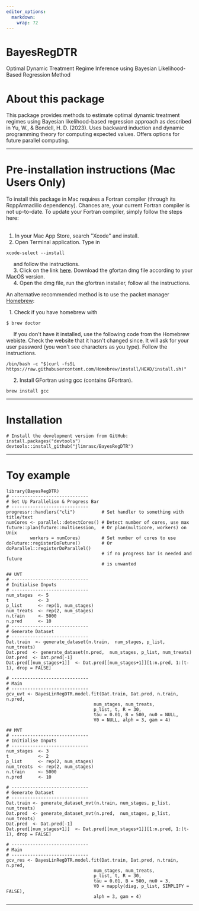 ```yaml
---
editor_options: 
  markdown: 
    wrap: 72
---
```


# BayesRegDTR

Optimal Dynamic Treatment Regime Inference using Bayesian Likelihood-Based 
Regression Method

# About this package
This package provides methods to estimate optimal dynamic treatment regimes 
using Bayesian likelihood-based regression approach as described in  Yu, W., & 
Bondell, H. D. (2023). Uses backward induction and dynamic programming theory 
for computing expected values. Offers options for future parallel computing.

------------------------------------------------------------------------

# Pre-installation instructions (Mac Users Only)

To install this package in Mac requires a Fortran compiler (through its
RcppArmadillo dependency). Chances are, your current Fortran compiler is not
up-to-date. To update your Fortran compiler, simply follow the steps
here: <br />  

1.  In your Mac App Store, search "Xcode" and install. <br />
2.  Open Terminal application. Type in

``` {eval="FALSE"}
xcode-select --install
```

     and follow the instructions.<br />      3. Click on the link
[here](https://github.com/fxcoudert/gfortran-for-macOS/releases).
Download the gfortan dmg file according to your MacOS version. <br />  
   4. Open the dmg file, run the gfortran installer, follow all the
instructions.

An alternative recommended method is to use the packet manager
[Homebrew](https://docs.brew.sh/Installation):

  1. Check if you have homebrew with

``` {eval="FALSE"}
$ brew doctor
```

     If you don't have it installed, use the following code from the
Homebrew webiste. Check the website that it hasn't changed since. It
will ask for your user password (you won't see characters as you type).
Follow the instructions.

``` {eval="FALSE"}
/bin/bash -c "$(curl -fsSL https://raw.githubusercontent.com/Homebrew/install/HEAD/install.sh)"
```

     2. Install GFortran using gcc (contains GFortran).

``` {eval="FALSE"}
brew install gcc
```

------------------------------------------------------------------------

# Installation

```{r}
# Install the development version from GitHub:
install.packages("devtools")
devtools::install_github("jlimrasc/BayesRegDTR")
```

------------------------------------------------------------------------

# Toy example

```{r}
library(BayesRegDTR)
# -----------------------------
# Set Up Parallelism & Progress Bar
# -----------------------------
progressr::handlers("cli")          # Set handler to something with title/text
numCores <- parallel::detectCores() # Detect number of cores, use max
future::plan(future::multisession,  # Or plan(multicore, workers) on Unix
         workers = numCores)        # Set number of cores to use
doFuture::registerDoFuture()        # Or doParallel::registerDoParallel()
                                    # if no progress bar is needed and future
                                    # is unwanted

## UVT
# -----------------------------
# Initialise Inputs
# -----------------------------
num_stages  <- 5
t           <- 3
p_list      <- rep(1, num_stages)
num_treats  <- rep(2, num_stages)
n.train     <- 5000
n.pred      <- 10
# -----------------------------
# Generate Dataset
# -----------------------------
Dat.train  <- generate_dataset(n.train,  num_stages, p_list, num_treats)
Dat.pred  <- generate_dataset(n.pred,  num_stages, p_list, num_treats)
Dat.pred  <- Dat.pred[-1]
Dat.pred[[num_stages+1]]  <- Dat.pred[[num_stages+1]][1:n.pred, 1:(t-1), drop = FALSE]

# -----------------------------
# Main
# -----------------------------
gcv_uvt <- BayesLinRegDTR.model.fit(Dat.train, Dat.pred, n.train, n.pred,
                                 num_stages, num_treats,
                                 p_list, t, R = 30,
                                 tau = 0.01, B = 500, nu0 = NULL,
                                 V0 = NULL, alph = 3, gam = 4)

## MVT
# -----------------------------
# Initialise Inputs
# -----------------------------
num_stages  <- 3
t           <- 2
p_list      <- rep(2, num_stages)
num_treats  <- rep(2, num_stages)
n.train     <- 5000
n.pred      <- 10

# -----------------------------
# Generate Dataset
# -----------------------------
Dat.train <- generate_dataset_mvt(n.train, num_stages, p_list, num_treats)
Dat.pred  <- generate_dataset_mvt(n.pred,  num_stages, p_list, num_treats)
Dat.pred  <- Dat.pred[-1]
Dat.pred[[num_stages+1]]  <- Dat.pred[[num_stages+1]][1:n.pred, 1:(t-1), drop = FALSE]

# -----------------------------
# Main
# -----------------------------
gcv_res <- BayesLinRegDTR.model.fit(Dat.train, Dat.pred, n.train, n.pred,
                                 num_stages, num_treats,
                                 p_list, t, R = 30,
                                 tau = 0.01, B = 500, nu0 = 3,
                                 V0 = mapply(diag, p_list, SIMPLIFY = FALSE),
                                 alph = 3, gam = 4)
```

------------------------------------------------------------------------
